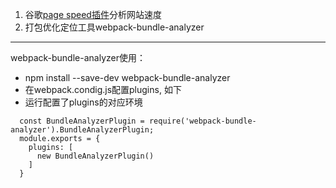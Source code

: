 1. 谷歌[page speed插件](https://chrome.google.com/webstore/search/page%20speed)分析网站速度
2. 打包优化定位工具webpack-bundle-analyzer


---
webpack-bundle-analyzer使用： 
  - npm install --save-dev webpack-bundle-analyzer
  - 在webpack.condig.js配置plugins, 如下
  - 运行配置了plugins的对应环境
  ```
    const BundleAnalyzerPlugin = require('webpack-bundle-analyzer').BundleAnalyzerPlugin;
    module.exports = {
      plugins: [
        new BundleAnalyzerPlugin()
      ]
    }
  ```
